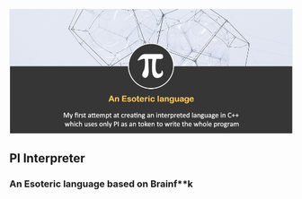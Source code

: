 ![PI Esoteric Language](https://github.com/ashwani762/PI_interpreter/blob/master/pi.jpg)

## PI Interpreter

### An Esoteric language based on Brainf**k

